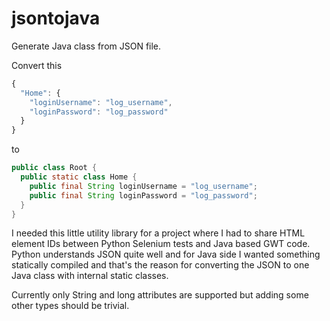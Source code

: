 jsontojava
==========

Generate Java class from JSON file.

Convert this

```javascript
{
  "Home": {
    "loginUsername": "log_username",
    "loginPassword": "log_password"
  }
}
```

to

```java
public class Root {
  public static class Home {
    public final String loginUsername = "log_username";
    public final String loginPassword = "log_password";
  }
}
```


I needed this little utility library for a project where I had to share HTML element IDs between Python Selenium tests and Java based GWT code. Python understands JSON quite well and for Java side I wanted something statically compiled and that's the reason for converting the JSON to one Java class with internal static classes.

Currently only String and long attributes are supported but adding some other types should be trivial.
